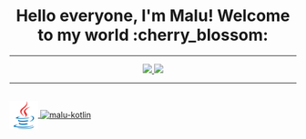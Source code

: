 

  <h1 align="center"> Hello everyone, I'm Malu! Welcome to my world :cherry_blossom: </h1>
  <hr/>
  <div align="center">
<a href="https://github.com/malulemos">
<img loading="lazy" height="180em" src="https://github-readme-stats.vercel.app/api/top-langs/?username=malulemos&layout=compact&langs_count=7&theme=dracula"/>
<img loading="lazy" height="180em" src="https://github-readme-stats.vercel.app/api?username=malulemos&show_icons=true&theme=dracula&include_all_commits=true&count_private=true"/>
</div>
  <hr/>
<div style="display: inline_block"><br>
<img align = "center" alt = "malu-java" height="50" width="50" src= "https://raw.githubusercontent.com/devicons/devicon/master/icons/java/java-original.svg">
<img align = "center" alt = "malu-kotlin" height="50" width="50"src="https://cdn.jsdelivr.net/gh/devicons/devicon/icons/kotlin/kotlin-original.svg" />
          
</div>
 
  
<!--
**Malulemos/malulemos** is a ✨ _special_ ✨ repository because its `README.md` (this file) appears on your GitHub profile.

Here are some ideas to get you started:

- 🔭 I’m currently working on ...
- 🌱 I’m currently learning ...
- 👯 I’m looking to collaborate on ...
- 🤔 I’m looking for help with ...
- 💬 Ask me about ...
- 📫 How to reach me: ...
- 😄 Pronouns: ...
- ⚡ Fun fact: ...
-->
